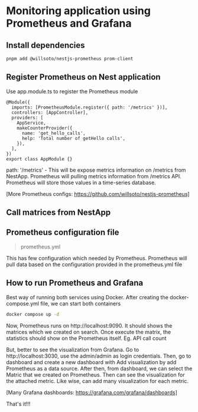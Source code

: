 # Monitoring application using Prometheus and Grafana

## Install dependencies
```bash
pnpm add @willsoto/nestjs-prometheus prom-client
```

## Register Prometheus on Nest application

Use app.module.ts to register the Prometheus module
```
@Module({
  imports: [PrometheusModule.register({ path: '/metrics' })],
  controllers: [AppController],
  providers: [
    AppService,
    makeCounterProvider({
      name: 'get_hello_calls',
      help: 'Total number of getHello calls',
    }),
  ],
})
export class AppModule {}
```
path: '/metrics' - This  will be expose metrics information on /metrics from NestApp. Prometheus
will pulling metrics information from /metrics API. Prometheus will store those values in a time-series
database.

[More Prometheus configs: https://github.com/willsoto/nestjs-prometheus]

## Call matrices from NestApp


## Prometheus configuration file
> prometheus.yml

This has few configuration which needed by Prometheus. Prometheus will pull data based on the configuration
provided in the prometheus.yml file

## How to run Prometheus and Grafana
Best way of running both services using Docker. After creating the docker-compose.yml file, we can start both
containers

```bash
docker compose up -d
```

Now, Prometheus runs on http://localhost:9090. It should shows the matrices which we created on search. Once
execute the matrix, the statistics should show on the Prometheus itself.
Eg. API call count

But, better to see the visualization from Grafana. Go to http://localhost:3030, use the admin/admin as login
credentials. Then, go to dashboard and create a new dashboard with Add visualization by add Prometheus as a 
data source. After then, from dashboard, we can select the Matric that we created on Prometheus. Then can see
the visualization for the attached metric. Like wise, can add many visualization for each metric.

[Many Grafana dashboards: https://grafana.com/grafana/dashboards]

That's it!!!